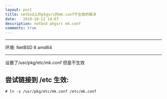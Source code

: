```yaml
---
layout: post
title: netbsd上的pkgsrc的mk.conf不生效的解决
date:   2018-10-12 14:07
description: netbsd pkgsrc mk.conf 
comments: true
---
```


---------------------------------------------

环境: NetBSD 8 amd64 

---------------------------------------------


设置了/usr/pkg/etc/mk.conf 但是不生效

## 尝试链接到 /etc 生效:

```
# ln -s /usr/pkg/etc/mk.conf /etc/mk.conf
```
